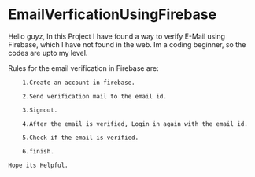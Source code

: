 # EmailVerficationUsingFirebase
Hello guyz, 
In this Project I have found a way to verify E-Mail using Firebase, 
which I have not found in  the web. Im a coding beginner, so the codes are upto my level. 


Rules for the email verification in Firebase are:

		1.Create an account in firebase.

		2.Send verification mail to the email id.

		3.Signout.

		4.After the email is verified, Login in again with the email id.

		5.Check if the email is verified.

		6.finish.
    
    Hope its Helpful. 
